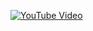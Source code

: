 [![YouTube Video](https://img.youtube.com/vi/8zv4crTuyuE/hqdefault.jpg)](https://www.youtube.com/watch?v=8zv4crTuyuE)

